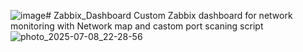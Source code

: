 ![image](https://github.com/user-attachments/assets/f2222460-fb5f-4d53-9215-10a6da4f1239)# Zabbix_Dashboard
Custom Zabbix dashboard for network monitoring with Network map and castom port scaning script
![photo_2025-07-08_22-28-56](https://github.com/user-attachments/assets/259698bd-63b8-4fe2-b937-c0c29bb2bdfb)
